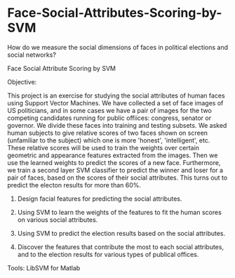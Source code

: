 # Face-Social-Attributes-Scoring-by-SVM
How do we measure the social dimensions of faces in political elections and social networks?

Face Social Attribute Scoring by SVM
 
Objective:

This project is an exercise for studying the social attributes of human faces using Support Vector Machines. We have collected a set of face images of US politicians, and in some cases we have a pair of images for the two competing candidates running for public offiices: congress, senator or governor. We divide these faces into training and testing subsets. We asked human subjects to give relative scores of two faces shown on screen (unfamiliar to the subject) which one is more 'honest', 'intelligent', etc. These relative scores will be used to train the weights over certain geometric and appearance features extracted from the images. Then we use the learned weights to predict the scores of a new face.
Furthermore, we train a second layer SVM classifier to predict the winner and loser for a pair of faces, based on the scores of their social attributes. This turns out to predict the electon results for more than 60%.

1) Design facial features for predicting the social attributes.

2) Using SVM to learn the weights of the features to fit the human scores on various social attributes.

3) Using SVM to predict the election results based on the social attributes.

4) Discover the features that contribute the most to each social attributes, and to the election results for various types of publical offices.


Tools: LibSVM for Matlab
 
 


